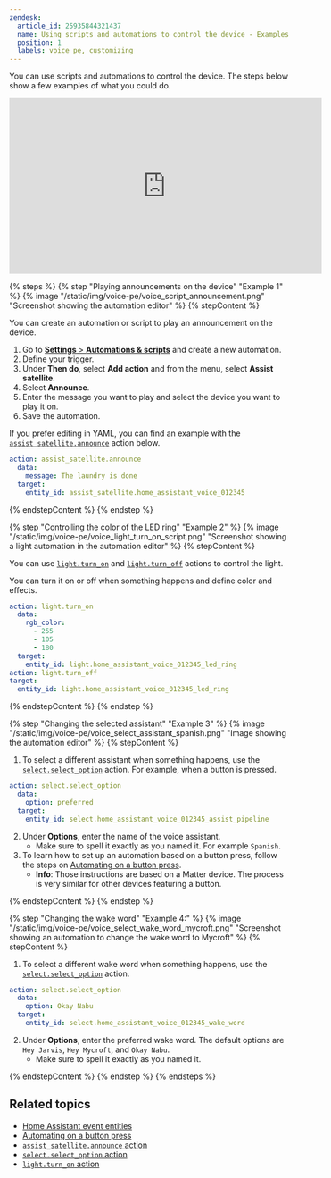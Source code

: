 ```yaml
---
zendesk:
  article_id: 25935844321437
  name: Using scripts and automations to control the device - Examples
  position: 1
  labels: voice pe, customizing
---
```


You can use scripts and automations to control the device. The steps below show a few examples of what you could do.

<div class='videoWrapper'>
<iframe width="560" height="315" src="https://www.youtube.com/embed/QhhuCzbQEag" videotitle="Use automations and scripts to control Home Assistant Voice Preview Edition" frameborder="0" allow="accelerometer; autoplay; encrypted-media; gyroscope; picture-in-picture" controls></iframe>
</div>

{% steps %}
{% step "Playing announcements on the device" "Example 1" %}
{% image "/static/img/voice-pe/voice_script_announcement.png" "Screenshot showing the automation editor" %}
{% stepContent %}

You can create an automation or script to play an announcement on the device.

1. Go to [**Settings** > **Automations & scripts**](https://my.home-assistant.io/redirect/automations/) and create a new automation.
2. Define your trigger.
3. Under **Then do**, select **Add action** and from the menu, select **Assist satellite**.
4. Select **Announce**.
5. Enter the message you want to play and select the device you want to play it on.
6. Save the automation.

If you prefer editing in YAML, you can find an example with the [`assist_satellite.announce`](https://www.home-assistant.io/integrations/assist_satellite/#action-assist_satelliteannounce) action below.

  ```yaml
  action: assist_satellite.announce
    data:
      message: The laundry is done
    target:
      entity_id: assist_satellite.home_assistant_voice_012345
  ```
{% endstepContent %}
{% endstep %}

{% step "Controlling the color of the LED ring" "Example 2" %}
{% image "/static/img/voice-pe/voice_light_turn_on_script.png" "Screenshot showing a light automation in the automation editor" %}
{% stepContent %}

You can use [`light.turn_on`](https://www.home-assistant.io/integrations/light/#action-lightturn_on) and [`light.turn_off`](https://www.home-assistant.io/integrations/light/#action-lightturn_off) actions to control the light.

You can turn it on or off when something happens and define color and effects.

  ```yaml
  action: light.turn_on
    data:
      rgb_color:
        - 255
        - 105
        - 180
    target:
      entity_id: light.home_assistant_voice_012345_led_ring
  action: light.turn_off
  target:
    entity_id: light.home_assistant_voice_012345_led_ring
  ```

{% endstepContent %}
{% endstep %}

{% step "Changing the selected assistant" "Example 3" %}
{% image "/static/img/voice-pe/voice_select_assistant_spanish.png" "Image showing the automation editor" %}
{% stepContent %}

1. To select a different assistant when something happens, use the [`select.select_option`](https://www.home-assistant.io/integrations/select/#action-selectselect_option) action. For example, when a button is pressed.

  ```yaml
  action: select.select_option
    data:
      option: preferred
    target:
      entity_id: select.home_assistant_voice_012345_assist_pipeline
  ```

2. Under **Options**, enter the name of the voice assistant.
   - Make sure to spell it exactly as you named it. For example `Spanish`.
3. To learn how to set up an automation based on a button press, follow the steps on [Automating on a button press](https://www.home-assistant.io/integrations/event/#automating-on-a-button-press).
   - **Info**: Those instructions are based on a Matter device. The process is very similar for other devices featuring a button.

{% endstepContent %}
{% endstep %}

{% step "Changing the wake word" "Example 4:" %}
{% image "/static/img/voice-pe/voice_select_wake_word_mycroft.png" "Screenshot showing an automation to change the wake word to Mycroft" %}
{% stepContent %}

1. To select a different wake word when something happens, use the [`select.select_option`](https://www.home-assistant.io/integrations/select/#action-selectselect_option) action.

  ```yaml
  action: select.select_option
    data:
      option: Okay Nabu
    target:
      entity_id: select.home_assistant_voice_012345_wake_word
  ```

2. Under **Options**, enter the preferred wake word. The default options are `Hey Jarvis`, `Hey Mycroft`, and `Okay Nabu`.
   - Make sure to spell it exactly as you named it.

{% endstepContent %}
{% endstep %}
{% endsteps %}

## Related topics

- [Home Assistant event entities](https://www.home-assistant.io/integrations/event/)
- [Automating on a button press](https://www.home-assistant.io/integrations/event/#automating-on-a-button-press)
- [`assist_satellite.announce` action](https://www.home-assistant.io/integrations/assist_satellite/#action-assist_satelliteannounce)
- [`select.select_option` action](https://www.home-assistant.io/integrations/select/#action-selectselect_option)
- [`light.turn_on` action](https://www.home-assistant.io/integrations/light/#action-lightturn_on)
